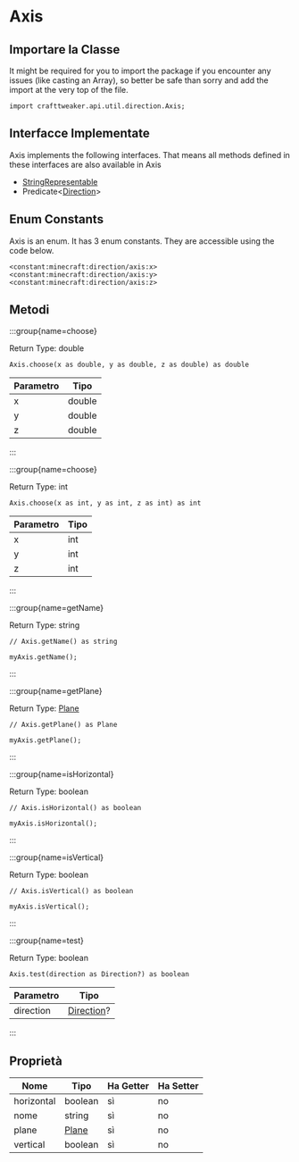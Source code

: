 # Axis

## Importare la Classe

It might be required for you to import the package if you encounter any issues (like casting an Array), so better be safe than sorry and add the import at the very top of the file.
```zenscript
import crafttweaker.api.util.direction.Axis;
```


## Interfacce Implementate
Axis implements the following interfaces. That means all methods defined in these interfaces are also available in Axis

- [StringRepresentable](/vanilla/api/util/StringRepresentable)
- Predicate&lt;[Direction](/vanilla/api/util/direction/Direction)&gt;

## Enum Constants

Axis is an enum. It has 3 enum constants. They are accessible using the code below.

```zenscript
<constant:minecraft:direction/axis:x>
<constant:minecraft:direction/axis:y>
<constant:minecraft:direction/axis:z>
```
## Metodi

:::group{name=choose}

Return Type: double

```zenscript
Axis.choose(x as double, y as double, z as double) as double
```

| Parametro | Tipo   |
| --------- | ------ |
| x         | double |
| y         | double |
| z         | double |


:::

:::group{name=choose}

Return Type: int

```zenscript
Axis.choose(x as int, y as int, z as int) as int
```

| Parametro | Tipo |
| --------- | ---- |
| x         | int  |
| y         | int  |
| z         | int  |


:::

:::group{name=getName}

Return Type: string

```zenscript
// Axis.getName() as string

myAxis.getName();
```

:::

:::group{name=getPlane}

Return Type: [Plane](/vanilla/api/util/direction/Plane)

```zenscript
// Axis.getPlane() as Plane

myAxis.getPlane();
```

:::

:::group{name=isHorizontal}

Return Type: boolean

```zenscript
// Axis.isHorizontal() as boolean

myAxis.isHorizontal();
```

:::

:::group{name=isVertical}

Return Type: boolean

```zenscript
// Axis.isVertical() as boolean

myAxis.isVertical();
```

:::

:::group{name=test}

Return Type: boolean

```zenscript
Axis.test(direction as Direction?) as boolean
```

| Parametro | Tipo                                                |
| --------- | --------------------------------------------------- |
| direction | [Direction](/vanilla/api/util/direction/Direction)? |


:::


## Proprietà

| Nome       | Tipo                                       | Ha Getter | Ha Setter |
| ---------- | ------------------------------------------ | --------- | --------- |
| horizontal | boolean                                    | sì        | no        |
| nome       | string                                     | sì        | no        |
| plane      | [Plane](/vanilla/api/util/direction/Plane) | sì        | no        |
| vertical   | boolean                                    | sì        | no        |

